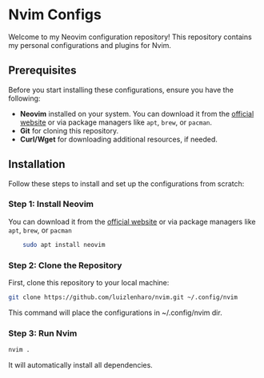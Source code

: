 # Nvim Configs

Welcome to my Neovim configuration repository! This repository contains my personal configurations and plugins for Nvim.

## Prerequisites

Before you start installing these configurations, ensure you have the following:

- **Neovim** installed on your system. You can download it from the [official website](https://neovim.io/) or via package managers like `apt`, `brew`, or `pacman`.
- **Git** for cloning this repository.
- **Curl/Wget** for downloading additional resources, if needed.

## Installation

Follow these steps to install and set up the configurations from scratch:

### Step 1: Install Neovim

You can download it from the [official website](https://neovim.io/) or via package managers like `apt`, `brew`, or `pacman`
```bash
    sudo apt install neovim
```
### Step 2: Clone the Repository

First, clone this repository to your local machine:

```bash
git clone https://github.com/luizlenharo/nvim.git ~/.config/nvim
```
This command will place the configurations in ~/.config/nvim dir.

### Step 3: Run Nvim

```bash
nvim .
```
It will automatically install all dependencies.
